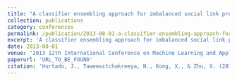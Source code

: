 ```yaml
---
title: "A classifier ensembling approach for imbalanced social link prediction" 
collection: publications 
category: conferences 
permalink: /publication/2013-08-01-a-classifier-ensembling-approach-for-imbalanced-social-link-prediction 
excerpt: 'A classifier ensembling approach for imbalanced social link prediction.' 
date: 2013-08-01 
venue: '2013 12th International Conference on Machine Learning and Applications 1...' 
paperurl: 'URL_TO_BE_FOUND' 
citation: 'Hurtado, J., Taweewitchakreeya, N., Kong, X., & Zhu, X. (2013). "A classifier ensembling approach for imbalanced social link prediction." <i>2013 12th International Conference on Machine Learning and Applications 1...</i>.'
---
```

